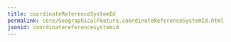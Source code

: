 ```yaml
---
title: coordinateReferenceSystemId
permalink: core/GeographicalFeature.coordinateReferenceSystemId.html
jsonid: coordinatereferencesystemid
---
```

